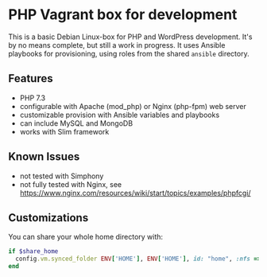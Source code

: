 # PHP Vagrant box for development

This is a basic Debian Linux-box for PHP and WordPress development. It's by no means complete, but still a work in progress. It uses Ansible playbooks for provisioning, using roles from the shared `ansible` directory.

## Features

 - PHP 7.3
 - configurable with Apache (mod_php) or Nginx (php-fpm) web server
 - customizable provision with Ansible variables and playbooks
 - can include MySQL and MongoDB
 - works with Slim framework

## Known Issues

 - not tested with Simphony
 - not fully tested with Nginx, see <https://www.nginx.com/resources/wiki/start/topics/examples/phpfcgi/>

## Customizations

You can share your whole home directory with:

```ruby
if $share_home
  config.vm.synced_folder ENV['HOME'], ENV['HOME'], id: "home", :nfs => true, :mount_options => ['nolock,vers=3,udp']
end
```
